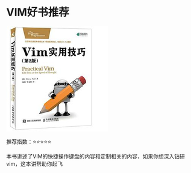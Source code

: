 # VIM好书推荐

![Vim实用技巧](./Vim实用技巧.jpg)

推荐指数：⭐️⭐️⭐️⭐️⭐️

本书讲述了VIM的快捷操作键盘的内容和定制相关的内容，如果你想深入钻研vim，这本讲帮助你起飞
